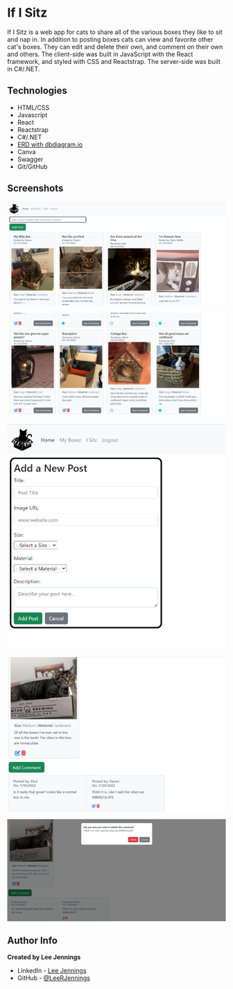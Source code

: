 # If I Sitz

If I Sitz is a web app for cats to share all of the various boxes they like to sit and nap in. In addition to posting boxes cats can view and favorite other cat's boxes. They can edit and delete their own, and comment on their own and others. The client-side was built in JavaScript with the React framework, and styled with CSS and Reactstrap. The server-side was built in C#/.NET.

## Technologies
- HTML/CSS
- Javascript
- React
- Reactstrap
- C#/.NET
- [ERD with dbdiagram.io](https://dbdiagram.io/d/62cf3a4ecc1bc14cc5b3040a)
- Canva
- Swagger
- Git/GitHub

## Screenshots

![App Screenshot](IfIFitz/client/public/images/readme1.png)

![App Screenshot](IfIFitz/client/public/images/readme2.png)

![App Screenshot](IfIFitz/client/public/images/readme3.png)

![App Screenshot](IfIFitz/client/public/images/readme4.png)

![App Screenshot](IfIFitz/client/public/images/readme5.png)

## Author Info
**Created by Lee Jennings**

- LinkedIn - [Lee Jennings](https://www.linkedin.com/in/leejennings/)
- GitHub - [@LeeRJennings](https://github.com/LeeRJennings)
